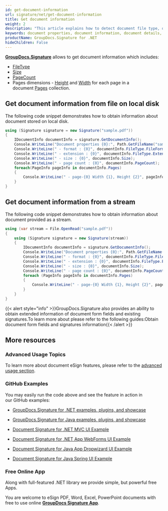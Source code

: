 ```yaml
---
id: get-document-information
url: signature/net/get-document-information
title: Get document information
weight: 2
description: "This article explains how to detect document file type, obtain document details,  retrieve list of existing form fields and added signatures, calculate pages count when processing document file with GroupDocs.Signature."
keywords: document properties, document information, document details, get document information
productName: GroupDocs.Signature for .NET
hideChildren: False
---
```

[**GroupDocs.Signature**](https://products.groupdocs.com/signature/net) allows to get document information which includes:

*   [FileType](https://apireference.groupdocs.com/net/signature/groupdocs.signature.domain/documentinfo/properties/filetype)
*   [Size](https://apireference.groupdocs.com/net/signature/groupdocs.signature.domain/documentinfo/properties/size)
*   [PageCount](https://apireference.groupdocs.com/net/signature/groupdocs.signature.domain/documentinfo/properties/pagecount)
*   Pages dimensions - [Height](https://apireference.groupdocs.com/net/signature/groupdocs.signature.domain/pageinfo/properties/height) and [Width](https://apireference.groupdocs.com/net/signature/groupdocs.signature.domain/pageinfo/properties/width) for each page in a document [Pages](https://apireference.groupdocs.com/net/signature/groupdocs.signature.domain/idocumentinfo/properties/pages) collection.

## Get document information from file on local disk

The following code snippet demonstrates how to obtain information about document stored on local disk.

```csharp
using (Signature signature = new Signature("sample.pdf"))
{
    IDocumentInfo documentInfo = signature.GetDocumentInfo();
    Console.WriteLine("Document properties {0}:", Path.GetFileName("sample.pdf"));
    Console.WriteLine(" - format : {0}", documentInfo.FileType.FileFormat);
    Console.WriteLine(" - extension : {0}", documentInfo.FileType.Extension);
    Console.WriteLine(" - size : {0}", documentInfo.Size);
    Console.WriteLine(" - page count : {0}", documentInfo.PageCount);
    foreach(PageInfo pageInfo in documentInfo.Pages)
    {
        Console.WriteLine(" - page-{0} Width {1}, Height {2}", pageInfo.PageNumber, pageInfo.Width, pageInfo.Height);
    }
}
```

## Get document information from a stream

The following code snippet demonstrates how to obtain information about document provided as a stream. 

```csharp
using (var stream = File.OpenRead("sample.pdf"))
{
    using (Signature signature = new Signature(stream))
    {
        IDocumentInfo documentInfo = signature.GetDocumentInfo();
        Console.WriteLine("Document properties {0}:", Path.GetFileName(filePath));
        Console.WriteLine(" - format : {0}", documentInfo.FileType.FileFormat);
        Console.WriteLine(" - extension : {0}", documentInfo.FileType.Extension);
        Console.WriteLine(" - size : {0}", documentInfo.Size);
        Console.WriteLine(" - page count : {0}", documentInfo.PageCount);
        foreach (PageInfo pageInfo in documentInfo.Pages)
        {
            Console.WriteLine(" - page-{0} Width {1}, Height {2}", pageInfo.PageNumber, pageInfo.Width, pageInfo.Height);
        }
    }
}
```

{{< alert style="info" >}}GroupDocs.Signature also provides an ability to obtain extended information of document form fields and existing signatures.To learn more about please refer to the following guides:Obtain document form fields and signatures information{{< /alert >}}

## More resources

### Advanced Usage Topics

To learn more about document eSign features, please refer to the [advanced usage section](Advanced%2Busage.html).

### GitHub Examples

You may easily run the code above and see the feature in action in our GitHub examples:

*   [GroupDocs.Signature for .NET examples, plugins, and showcase](https://github.com/groupdocs-signature/GroupDocs.Signature-for-.NET)
    
*   [GroupDocs.Signature for Java examples, plugins, and showcase](https://github.com/groupdocs-signature/GroupDocs.Signature-for-Java)
    
*   [Document Signature for .NET MVC UI Example](https://github.com/groupdocs-signature/GroupDocs.Signature-for-.NET-MVC) 
    
*   [Document Signature for .NET App WebForms UI Example](https://github.com/groupdocs-signature/GroupDocs.Signature-for-.NET-WebForms)
    
*   [Document Signature for Java App Dropwizard UI Example](https://github.com/groupdocs-signature/GroupDocs.Signature-for-Java-Dropwizard)
    
*   [Document Signature for Java Spring UI Example](https://github.com/groupdocs-signature/GroupDocs.Signature-for-Java-Spring)
    

### Free Online App

Along with full-featured .NET library we provide simple, but powerful free Apps.

You are welcome to eSign PDF, Word, Excel, PowerPoint documents with free to use online **[GroupDocs Signature App](https://products.groupdocs.app/signature)**.
